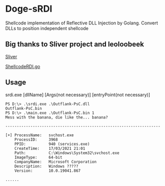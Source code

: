 # Doge-sRDI
Shellcode implementation of Reflective DLL Injection by Golang. Convert DLLs to position independent shellcode

## Big thanks to Sliver project and leoloobeek
[Sliver](https://github.com/BishopFox/sliver)

[ShellcodeRDI.go](https://gist.github.com/leoloobeek/c726719d25d7e7953d4121bd93dd2ed3)

## Usage
srdi.exe [dllName] [Args(not necessary)] [entryPoint(not necessary)]
```
PS D:\> .\srdi.exe .\Outflank-PsC.dll
Outflank-PsC.bin
PS D:\> .\main.exe .\Outflank-PsC.bin 1
Mess with the banana, die like the... banana?

--------------------------------------------------------------------

[+] ProcessName:   svchost.exe
    ProcessID:     3968
    PPID:          940 (services.exe)
    CreateTime:    17/03/2021 21:01
    Path:          C:\Windows\System32\svchost.exe
    ImageType:     64-bit
    CompanyName:   Microsoft Corporation
    Description:   Windows ?????
    Version:       10.0.19041.867

......
```
